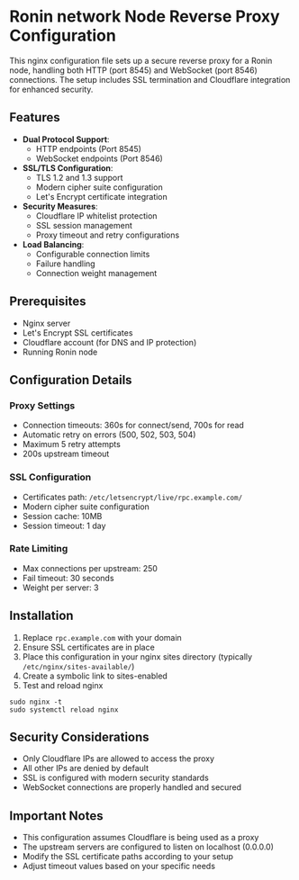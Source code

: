 # Ronin network Node Reverse Proxy Configuration

This nginx configuration file sets up a secure reverse proxy for a Ronin node, handling both HTTP (port 8545) and WebSocket (port 8546) connections. The setup includes SSL termination and Cloudflare integration for enhanced security.

## Features

- **Dual Protocol Support**: 
  - HTTP endpoints (Port 8545)
  - WebSocket endpoints (Port 8546)
- **SSL/TLS Configuration**:
  - TLS 1.2 and 1.3 support
  - Modern cipher suite configuration
  - Let's Encrypt certificate integration
- **Security Measures**:
  - Cloudflare IP whitelist protection
  - SSL session management
  - Proxy timeout and retry configurations
- **Load Balancing**:
  - Configurable connection limits
  - Failure handling
  - Connection weight management

## Prerequisites

- Nginx server
- Let's Encrypt SSL certificates
- Cloudflare account (for DNS and IP protection)
- Running Ronin node

## Configuration Details

### Proxy Settings
- Connection timeouts: 360s for connect/send, 700s for read
- Automatic retry on errors (500, 502, 503, 504)
- Maximum 5 retry attempts
- 200s upstream timeout

### SSL Configuration
- Certificates path: `/etc/letsencrypt/live/rpc.example.com/`
- Modern cipher suite configuration
- Session cache: 10MB
- Session timeout: 1 day

### Rate Limiting
- Max connections per upstream: 250
- Fail timeout: 30 seconds
- Weight per server: 3

## Installation

1. Replace `rpc.example.com` with your domain
2. Ensure SSL certificates are in place
3. Place this configuration in your nginx sites directory (typically `/etc/nginx/sites-available/`)
4. Create a symbolic link to sites-enabled
5. Test and reload nginx

```
sudo nginx -t
sudo systemctl reload nginx
```

## Security Considerations

- Only Cloudflare IPs are allowed to access the proxy
- All other IPs are denied by default
- SSL is configured with modern security standards
- WebSocket connections are properly handled and secured

## Important Notes

- This configuration assumes Cloudflare is being used as a proxy
- The upstream servers are configured to listen on localhost (0.0.0.0)
- Modify the SSL certificate paths according to your setup
- Adjust timeout values based on your specific needs
